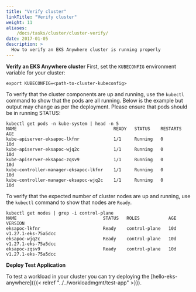 ```yaml
---
title: "Verify cluster"
linkTitle: "Verify cluster"
weight: 11
aliases:
    /docs/tasks/cluster/cluster-verify/
date: 2017-01-05
description: >
  How to verify an EKS Anywhere cluster is running properly
---
```


**Verify an EKS Anywhere cluster**
First, set the `KUBECONFIG` environment variable for your cluster:

```
export KUBECONFIG=<path-to-cluster-kubeconfig>
```

To verify that the cluster components are up and running, use the `kubectl` command to show that the pods are all running. Below is the example but output may change as per the deployment. Please ensure that pods should be in running STATUS:

```
kubectl get pods -n kube-system | head -n 5
NAME                                     READY   STATUS    RESTARTS      AGE
kube-apiserver-eksapoc-lkfnr             1/1     Running   0             10d
kube-apiserver-eksapoc-wjq2c             1/1     Running   0             10d
kube-apiserver-eksapoc-zqsv9             1/1     Running   0             10d
kube-controller-manager-eksapoc-lkfnr    1/1     Running   0             10d
kube-controller-manager-eksapoc-wjq2c    1/1     Running   0             10d
```

To verify that the expected number of cluster nodes are up and running, use the `kubectl` command to show that nodes are `Ready`.

```
kubectl get nodes | grep -i control-plane
NAME                                 STATUS   ROLES           AGE   VERSION
eksapoc-lkfnr                        Ready    control-plane   10d   v1.27.1-eks-75a5dcc
eksapoc-wjq2c                        Ready    control-plane   10d   v1.27.1-eks-75a5dcc
eksapoc-zqsv9                        Ready    control-plane   10d   v1.27.1-eks-75a5dcc
```

**Deploy Test Application**

To test a workload in your cluster you can try deploying the [hello-eks-anywhere]({{< relref "../../workloadmgmt/test-app" >}}).
